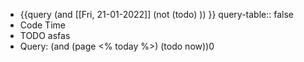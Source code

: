 - {{query   (and [[Fri, 21-01-2022]] (not (todo) ))  }}
  query-table:: false
- Code Time
- TODO asfas
- Query: (and (page <% today %>) (todo now))0